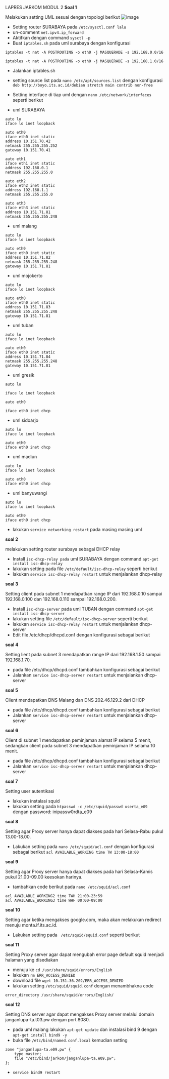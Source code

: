 LAPRES JARKOM MODUL 2
**Soal 1**

Melakukan setting UML sesuai dengan topologi berikut
![image](https://user-images.githubusercontent.com/61223768/100406298-13c87a80-3098-11eb-9226-6731d444f218.png)

* Setting router SURABAYA pada `/etc/sysctl.conf lalu`
* un-comment `net.ipv4.ip_forward` 
* Aktifkan dengan command `sysctl -p`
* Buat `iptables.sh` pada uml surabaya dengan konfigurasi

```
iptables -t nat -A POSTROUTING -o eth0 -j MASQUERADE -s 192.168.0.0/16

iptables -t nat -A POSTROUTING -o eth0 -j MASQUERADE -s 192.168.1.0/16
```
* Jalankan iptables.sh
* setting source list pada `nano /etc/apt/sources.list` dengan konfigurasi `deb http://boyo.its.ac.id/debian stretch main contrib non-free`
* Setting interface di tiap uml dengan `nano /etc/network/interfaces` seperti berikut

* uml SURABAYA

```
auto lo
iface lo inet loopback

auto eth0
iface eth0 inet static
address 10.151.70.42
netmask 255.255.255.252
gateway 10.151.70.41

auto eth1
iface eth1 inet static
address 192.168.0.1
netmask 255.255.255.0

auto eth2
iface eth2 inet static
address 192.168.1.1
netmask 255.255.255.0

auto eth3
iface eth3 inet static
address 10.151.71.81
netmask 255.255.255.248
```

* uml malang

```
auto lo
iface lo inet loopback

auto eth0
iface eth0 inet static
address 10.151.71.82
netmask 255.255.255.248
gateway 10.151.71.81
```

* uml mojokerto

```
auto lo
iface lo inet loopback

auto eth0
iface eth0 inet static
address 10.151.71.83
netmask 255.255.255.248
gateway 10.151.71.81
```

* uml tuban

```
auto lo
iface lo inet loopback

auto eth0
iface eth0 inet static
address 10.151.71.84
netmask 255.255.255.248
gateway 10.151.71.81
```

* uml gresik

```
auto lo

iface lo inet loopback

auto eth0

iface eth0 inet dhcp 
```

* uml sidoarjo

```
auto lo
iface lo inet loopback

auto eth0
iface eth0 inet dhcp
```

* uml madiun

```
auto lo
iface lo inet loopback

auto eth0
iface eth0 inet dhcp
```

* uml banyuwangi

```
auto lo
iface lo inet loopback

auto eth0
iface eth0 inet dhcp
```

* lakukan `service networking restart` pada masing masing uml


**soal 2**

melakukan setting router surabaya sebagai DHCP relay
* Install `isc-dhcp-relay pada` uml SURABAYA dengan command `apt-get install isc-dhcp-relay`
* lakukan setting pada file `/etc/default/isc-dhcp-relay` seperti berikut
* lakukan `service isc-dhcp-relay restart` untuk menjalankan dhcp-relay

**soal 3**

Setting client pada subnet 1 mendapatkan range IP dari 192.168.0.10 sampai 192.168.0.100 dan
192.168.0.110 sampai 192.168.0.200.
* Install `isc-dhcp-server` pada uml TUBAN dengan command `apt-get install isc-dhcp-server`
* lakukan setting file `/etc/default/isc-dhcp-server` seperti berikut
* lakukan `service isc-dhcp-relay restart` untuk menjalankan dhcp-server
* Edit file /etc/dhcp/dhcpd.conf dengan konfigurasi sebagai berikut

**soal 4**

Setting lient pada subnet 3 mendapatkan range IP dari 192.168.1.50 sampai 192.168.1.70.
* pada file /etc/dhcp/dhcpd.conf tambahkan konfigurasi sebagai berikut
* Jalankan `service isc-dhcp-server restart` untuk menjalankan dhcp-server

**soal 5**

Client mendapatkan DNS Malang dan DNS 202.46.129.2 dari DHCP
* pada file /etc/dhcp/dhcpd.conf tambahkan konfigurasi sebagai berikut
* Jalankan `service isc-dhcp-server restart` untuk menjalankan dhcp-server

**soal 6**

Client di subnet 1 mendapatkan peminjaman alamat IP selama 5 menit, sedangkan client
pada subnet 3 mendapatkan peminjaman IP selama 10 menit.
* pada file /etc/dhcp/dhcpd.conf tambahkan konfigurasi sebagai berikut
* Jalankan `service isc-dhcp-server restart` untuk menjalankan dhcp-server

**soal 7**

Setting user autentikasi
* lakukan instalasi squid
* lakukan setting pada `htpasswd -c /etc/squid/passwd userta_e09` dengan password: inipassw0rdta_e09


**soal 8**

Setting agar Proxy server hanya dapat diakses pada hari Selasa-Rabu pukul 13.00-18.00.
* Lakukan setting pada `nano /etc/squid/acl.conf` dengan konfigurasi sebagai berikut
`acl AVAILABLE_WORKING time TW 13:00-18:00`

**soal 9**

Setting agar Proxy server hanya dapat diakses pada hari Selasa-Kamis pukul 21.00-09.00 keesokan harinya.
* tambahkan code berikut pada `nano /etc/squid/acl.conf` 
```
acl AVAILABLE_WORKING2 time TWH 21:00-23:59
acl AVAILABLE_WORKING3 time WHF 00:00-09:00
```

**soal 10**

Setting agar ketika mengakses google.com, maka akan melakukan redirect menuju monta.if.its.ac.id.
* Lakukan setting pada ` /etc/squid/squid.conf` seperti berikut

**soal 11**

Setting Proxy server agar dapat mengubah error page default squid menjadi halaman yang disediakan
* menuju ke `cd /usr/share/squid/errors/English`
* lakukan `rm ERR_ACCESS_DENIED`
* download file `wget 10.151.36.202/ERR_ACCESS_DENIED`
* lakukan setting `/etc/squid/squid.conf` dengan menambhakna code

`error_directory /usr/share/squid/errors/English/`

**soal 12**

Setting DNS server agar dapat mengakses Proxy server melalui domain janganlupa-ta.t03.pw dengan port 8080.
* pada uml malang lakukan `apt-get update` dan instalasi bind 9 dengan `apt-get install bind9 -y`
* buka file `/etc/bind/named.conf.local` kemudian setting
```
zone "janganlupa-ta.e09.pw" {
	type master;
	file "/etc/bind/jarkom/janganlupa-ta.e09.pw";
};
```
* `service bind9 restart`

